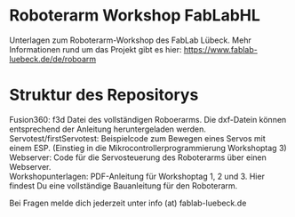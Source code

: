 # Roboterarm Workshop FabLabHL 
Unterlagen zum Roboterarm-Workshop des FabLab Lübeck. Mehr Informationen rund um das Projekt gibt es hier: https://www.fablab-luebeck.de/de/roboarm 

# Struktur des Repositorys 
Fusion360: f3d Datei des vollständigen Roboerarms. Die dxf-Datein können entsprechend der Anleitung heruntergeladen werden. 
Servotest/firstServotest: Beispielcode zum Bewegen eines Servos mit einem ESP. (Einstieg in die Mikrocontrollerprogrammierung Workshoptag 3) 
Webserver: Code für die Servosteuerung des Roboterarms über einen Webserver.  
Workshopunterlagen: PDF-Anleitung für Workshoptag 1, 2 und 3. Hier findest Du eine vollständige Bauanleitung für den Roboterarm.  

Bei Fragen melde dich jederzeit unter info (at) fablab-luebeck.de 
